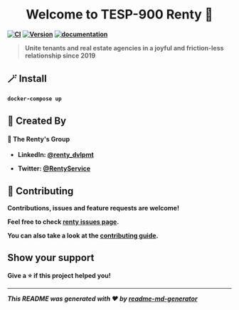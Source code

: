 <h1 align="center">Welcome to <strong>TESP-900 Renty</string> 👋</h1>
<p>
   <a href="https://github.com/BillotP/t_esp_900_renty/actions/workflows/image.yml"> <img alt="CI" src="https://github.com/BillotP/t_esp_900_renty/actions/workflows/image.yml/badge.svg?branch=main" /></a>
  <a href="https://github.com/BillotP/t_esp_900_renty/releases"><img alt="Version" src="https://img.shields.io/badge/Release-1.0.0-blue.svg?cacheSeconds=2592000&logo=Apache%20RocketMQ" /></a>
<a href="https://billotp.github.io/t_esp_900_renty/"><img alt="documentation" src="https://img.shields.io/badge/Documentation-passing-green?logo=GitBook"/></a>
</p>

> Unite tenants and real estate agencies in a joyful and friction-less relationship since 2019

## 🪄 Install

```sh
docker-compose up
```

## 🦾 Created By

#### 👤 **The Renty's Group**

- LinkedIn: [@renty_dvlpmt](https://linkedin.com/in/renty)

- Twitter: [@RentyService](https://twitter.com/RentyService)

## 🤝 Contributing

Contributions, issues and feature requests are welcome!

Feel free to check [renty issues page](https://github.com/BillotP/t_esp_900_renty/issues).

You can also take a look at the [contributing guide](opensource.renty.io/contributing).

## Show your support

Give a ⭐️ if this project helped you!

---

_This README was generated with ❤️ by [readme-md-generator](https://github.com/kefranabg/readme-md-generator)_
